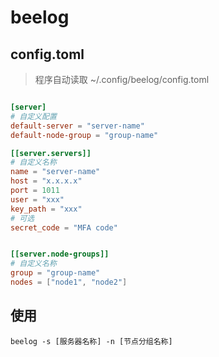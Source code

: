 # beelog

## config.toml

> 程序自动读取 ~/.config/beelog/config.toml

```toml

[server]
# 自定义配置
default-server = "server-name"
default-node-group = "group-name"

[[server.servers]]
# 自定义名称
name = "server-name"
host = "x.x.x.x"
port = 1011
user = "xxx"
key_path = "xxx"
# 可选
secret_code = "MFA code"


[[server.node-groups]]
# 自定义名称
group = "group-name"
nodes = ["node1", "node2"]
```

## 使用
```shell
beelog -s [服务器名称] -n [节点分组名称]
```